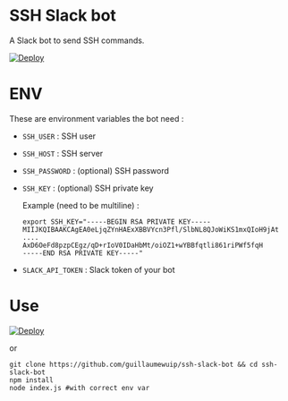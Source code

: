 SSH Slack bot
===========

A Slack bot to send SSH commands.

[![Deploy](https://www.herokucdn.com/deploy/button.svg)](https://heroku.com/deploy)

# ENV

These are environment variables the bot need :

- `SSH_USER` : SSH user
- `SSH_HOST` : SSH server
- `SSH_PASSWORD` : (optional) SSH password
- `SSH_KEY` : (optional) SSH private key

    Example (need to be multiline) :

    ```
    export SSH_KEY="-----BEGIN RSA PRIVATE KEY-----
    MIIJKQIBAAKCAgEA0eLjqZYnHAExXBBVYcn3Pfl/SlbNL8QJoWiKS1mxQIoH9jAt
    ....
    AxD6OeFd8pzpCEgz/qD+rIoV0IDaHbMt/oiOZ1+wYBBfqtli861riPWf5fqH
    -----END RSA PRIVATE KEY-----"
    ```

- `SLACK_API_TOKEN` : Slack token of your bot

# Use

[![Deploy](https://www.herokucdn.com/deploy/button.svg)](https://heroku.com/deploy)

or

```
git clone https://github.com/guillaumewuip/ssh-slack-bot && cd ssh-slack-bot
npm install
node index.js #with correct env var
```

